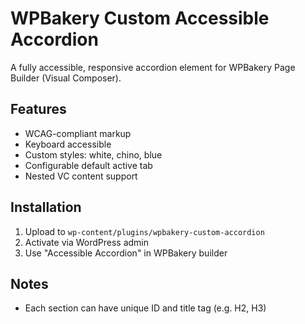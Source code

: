 # WPBakery Custom Accessible Accordion

A fully accessible, responsive accordion element for WPBakery Page Builder (Visual Composer).

## Features
- WCAG-compliant markup
- Keyboard accessible
- Custom styles: white, chino, blue
- Configurable default active tab
- Nested VC content support

## Installation
1. Upload to `wp-content/plugins/wpbakery-custom-accordion`
2. Activate via WordPress admin
3. Use "Accessible Accordion" in WPBakery builder

## Notes
- Each section can have unique ID and title tag (e.g. H2, H3)
